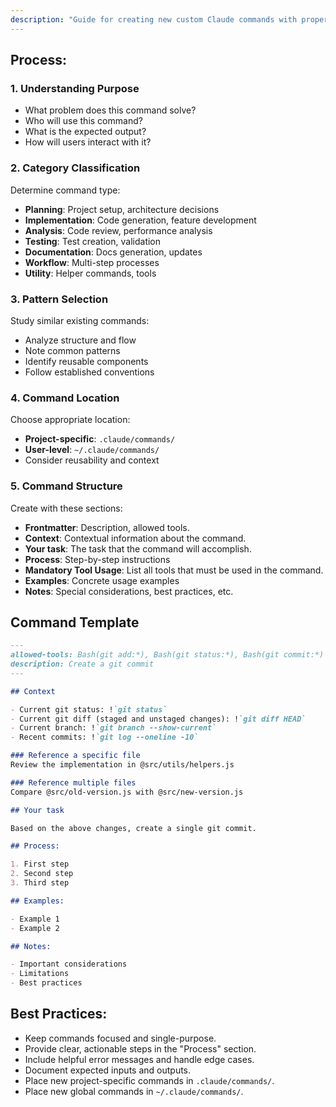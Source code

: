 ```yaml
---
description: "Guide for creating new custom Claude commands with proper structure."
---
```


## Process:

### 1. Understanding Purpose
- What problem does this command solve?
- Who will use this command?
- What is the expected output?
- How will users interact with it?

### 2. Category Classification
Determine command type:
- **Planning**: Project setup, architecture decisions
- **Implementation**: Code generation, feature development
- **Analysis**: Code review, performance analysis
- **Testing**: Test creation, validation
- **Documentation**: Docs generation, updates
- **Workflow**: Multi-step processes
- **Utility**: Helper commands, tools

### 3. Pattern Selection
Study similar existing commands:
- Analyze structure and flow
- Note common patterns
- Identify reusable components
- Follow established conventions

### 4. Command Location
Choose appropriate location:
- **Project-specific**: `.claude/commands/`
- **User-level**: `~/.claude/commands/`
- Consider reusability and context

### 5. Command Structure
Create with these sections:
- **Frontmatter**: Description, allowed tools.
- **Context**: Contextual information about the command.
- **Your task**: The task that the command will accomplish.
- **Process**: Step-by-step instructions
- **Mandatory Tool Usage**: List all tools that must be used in the command.
- **Examples**: Concrete usage examples
- **Notes**: Special considerations, best practices, etc.

## Command Template
```markdown
---
allowed-tools: Bash(git add:*), Bash(git status:*), Bash(git commit:*)
description: Create a git commit
---

## Context

- Current git status: !`git status`
- Current git diff (staged and unstaged changes): !`git diff HEAD`
- Current branch: !`git branch --show-current`
- Recent commits: !`git log --oneline -10`

### Reference a specific file
Review the implementation in @src/utils/helpers.js

### Reference multiple files
Compare @src/old-version.js with @src/new-version.js

## Your task

Based on the above changes, create a single git commit.

## Process:

1. First step
2. Second step
3. Third step

## Examples:

- Example 1
- Example 2

## Notes:

- Important considerations
- Limitations
- Best practices
```

## Best Practices:
- Keep commands focused and single-purpose.
- Provide clear, actionable steps in the "Process" section.
- Include helpful error messages and handle edge cases.
- Document expected inputs and outputs.
- Place new project-specific commands in `.claude/commands/`.
- Place new global commands in `~/.claude/commands/`.
